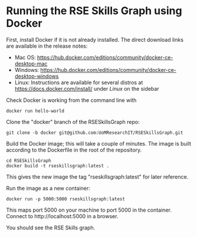 
# Running the RSE Skills Graph using Docker

First, install Docker if it is not already installed.  The direct download links are available in the release notes:

- Mac OS: https://hub.docker.com/editions/community/docker-ce-desktop-mac
- Windows: https://hub.docker.com/editions/community/docker-ce-desktop-windows
- Linux: Instructions are available for several distros at https://docs.docker.com/install/ under *Linux* on the sidebar

Check Docker is working from the command line with

```
docker run hello-world
```

Clone the "docker" branch of the RSESkillsGraph repo:

```
git clone -b docker git@github.com:UoMResearchIT/RSESkillsGraph.git
```

Build the Docker image; this will take a couple of minutes.  The image is built according to the Dockerfile in the root of the repository.

```
cd RSESkillsGraph
docker build -t rseskillsgraph:latest .
```

This gives the new image the tag "rseskillsgraph:latest" for later reference.

Run the image as a new container:

```
docker run -p 5000:5000 rseskillsgraph:latest
```

This maps port 5000 on your machine to port 5000 in the container.  Connect to http://localhost:5000 in a browser.

You should see the RSE Skills graph.

